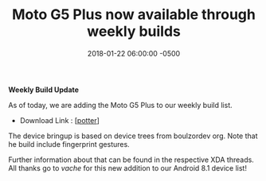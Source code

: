 ﻿---
layout: post
title: "Moto G5 Plus now available through weekly builds"
date: 2018-01-22 06:00:00 -0500
excerpt: "OmniROM weekly builds for the Moto G5 Plus are now available!"
categories:
- development
tags:
- omni
- weeklys
- news
---


**Weekly Build Update**


As of today, we are adding the Moto G5 Plus to our weekly build list.


 - Download Link : [[potter](http://dl.omnirom.org/potter/)]


The device bringup is based on device trees from boulzordev org.
Note that he build include fingerprint gestures.

Further information about that can be found in the respective XDA threads.
All thanks go to *vache* for this new addition to our Android 8.1 device list!
